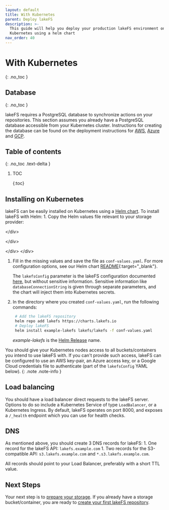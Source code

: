```yaml
---
layout: default
title: With Kubernetes
parent: Deploy lakeFS
description: >-
  This guide will help you deploy your production lakeFS environment on
  Kubernetes using a helm chart
nav_order: 40
---
```


# With Kubernetes

{: .no\_toc }

## Database

{: .no\_toc }

lakeFS requires a PostgreSQL database to synchronize actions on your repositories. This section assumes you already have a PostgreSQL database accessible from your Kubernetes cluster. Instructions for creating the database can be found on the deployment instructions for [AWS](aws.md#creating-the-database-on-aws-rds), [Azure](azure.md#creating-the-database-on-azure-database) and [GCP](gcp.md#creating-the-database-on-gcp-sql).

## Table of contents

{: .no\_toc .text-delta }

1. TOC

   {:toc}

## Installing on Kubernetes

lakeFS can be easily installed on Kubernetes using a [Helm chart](https://github.com/treeverse/charts/tree/master/charts/lakefs). To install lakeFS with Helm: 1. Copy the Helm values file relevant to your storage provider:   

&lt;/div&gt; 

&lt;/div&gt; 

&lt;/div&gt; &lt;/div&gt;

1. Fill in the missing values and save the file as `conf-values.yaml`. For more configuration options, see our Helm chart [README](https://github.com/treeverse/charts/blob/master/charts/lakefs/README.md#custom-configuration){:target="\_blank"}.

   The `lakefsConfig` parameter is the lakeFS configuration documented [here](https://docs.lakefs.io/reference/configuration.html), but without sensitive information. Sensitive information like `databaseConnectionString` is given through separate parameters, and the chart will inject them into Kubernetes secrets.

2. In the directory where you created `conf-values.yaml`, run the following commands:

   ```bash
    # Add the lakeFS repository
    helm repo add lakefs https://charts.lakefs.io
    # Deploy lakeFS
    helm install example-lakefs lakefs/lakefs -f conf-values.yaml
   ```

   _example-lakefs_ is the [Helm Release](https://helm.sh/docs/intro/using_helm/#three-big-concepts) name.

You should give your Kubernetes nodes access to all buckets/containers you intend to use lakeFS with. If you can't provide such access, lakeFS can be configured to use an AWS key-pair, an Azure access key, or a Google Cloud credentials file to authenticate \(part of the `lakefsConfig` YAML below\). {: .note .note-info }

## Load balancing

You should have a load balancer direct requests to the lakeFS server. Options to do so include a Kubernetes Service of type `LoadBalancer`, or a Kubernetes Ingress. By default, lakeFS operates on port 8000, and exposes a `/_health` endpoint which you can use for health checks.

## DNS

As mentioned above, you should create 3 DNS records for lakeFS: 1. One record for the lakeFS API: `lakefs.example.com` 1. Two records for the S3-compatible API: `s3.lakefs.example.com` and `*.s3.lakefs.example.com`.

All records should point to your Load Balancer, preferably with a short TTL value.

## Next Steps

Your next step is to [prepare your storage](../setup/storage/index.md). If you already have a storage bucket/container, you are ready to [create your first lakeFS repository](../setup/create-repo.md).

